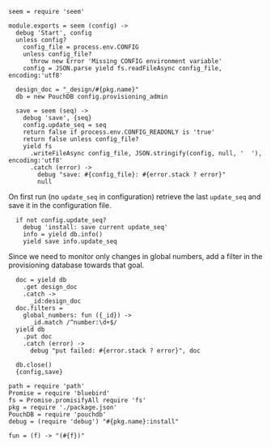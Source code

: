     seem = require 'seem'

    module.exports = seem (config) ->
      debug 'Start', config
      unless config?
        config_file = process.env.CONFIG
        unless config_file?
          throw new Error 'Missing CONFIG environment variable'
        config = JSON.parse yield fs.readFileAsync config_file, encoding:'utf8'

      design_doc = "_design/#{pkg.name}"
      db = new PouchDB config.provisioning_admin

      save = seem (seq) ->
        debug 'save', {seq}
        config.update_seq = seq
        return false if process.env.CONFIG_READONLY is 'true'
        return false unless config_file?
        yield fs
          .writeFileAsync config_file, JSON.stringify(config, null, '  '), encoding:'utf8'
          .catch (error) ->
            debug "save: #{config_file}: #{error.stack ? error}"
            null

On first run (no `update_seq` in configuration) retrieve the last `update_seq` and save it in the configuration file.

      if not config.update_seq?
        debug 'install: save current update_seq'
        info = yield db.info()
        yield save info.update_seq

Since we need to monitor only changes in global numbers, add a filter in the provisioning database towards that goal.

      doc = yield db
        .get design_doc
        .catch ->
          _id:design_doc
      doc.filters =
        global_numbers: fun ({_id}) ->
          _id.match /^number:\d+$/
      yield db
        .put doc
        .catch (error) ->
          debug "put failed: #{error.stack ? error}", doc

      db.close()
      {config,save}

    path = require 'path'
    Promise = require 'bluebird'
    fs = Promise.promisifyAll require 'fs'
    pkg = require './package.json'
    PouchDB = require 'pouchdb'
    debug = (require 'debug') "#{pkg.name}:install"

    fun = (f) -> "(#{f})"
